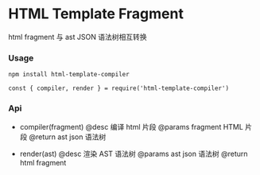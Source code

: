 # HTML Template Fragment

html fragment 与 ast JSON 语法树相互转换

### Usage

```
npm install html-template-compiler

const { compiler, render } = require('html-template-compiler')

```

### Api

- compiler(fragment)
  @desc 编译 html 片段
  @params fragment HTML 片段
  @return ast json 语法树

- render(ast)
  @desc 渲染 AST 语法树
  @params ast json 语法树
  @return html fragment
